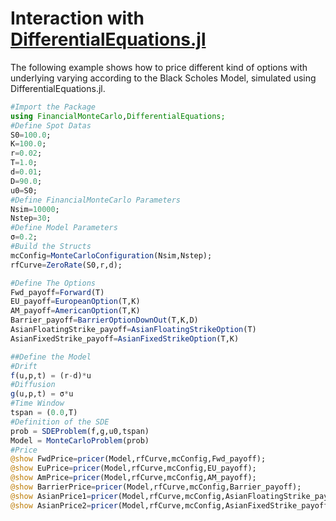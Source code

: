 # Interaction with [DifferentialEquations.jl](https://diffeq.sciml.ai/stable/)

The following example shows how to price different kind of options with underlying varying according to the Black Scholes Model, simulated using DifferentialEquations.jl.
```julia
#Import the Package
using FinancialMonteCarlo,DifferentialEquations;
#Define Spot Datas
S0=100.0;
K=100.0;
r=0.02;
T=1.0;
d=0.01;
D=90.0;
u0=S0;
#Define FinancialMonteCarlo Parameters
Nsim=10000;
Nstep=30;
#Define Model Parameters
σ=0.2;
#Build the Structs
mcConfig=MonteCarloConfiguration(Nsim,Nstep);
rfCurve=ZeroRate(S0,r,d);

#Define The Options
Fwd_payoff=Forward(T)
EU_payoff=EuropeanOption(T,K)
AM_payoff=AmericanOption(T,K)
Barrier_payoff=BarrierOptionDownOut(T,K,D)
AsianFloatingStrike_payoff=AsianFloatingStrikeOption(T)
AsianFixedStrike_payoff=AsianFixedStrikeOption(T,K)

##Define the Model
#Drift
f(u,p,t) = (r-d)*u
#Diffusion
g(u,p,t) = σ*u
#Time Window
tspan = (0.0,T)
#Definition of the SDE
prob = SDEProblem(f,g,u0,tspan)
Model = MonteCarloProblem(prob)
#Price
@show FwdPrice=pricer(Model,rfCurve,mcConfig,Fwd_payoff);						
@show EuPrice=pricer(Model,rfCurve,mcConfig,EU_payoff);
@show AmPrice=pricer(Model,rfCurve,mcConfig,AM_payoff);
@show BarrierPrice=pricer(Model,rfCurve,mcConfig,Barrier_payoff);
@show AsianPrice1=pricer(Model,rfCurve,mcConfig,AsianFloatingStrike_payoff);
@show AsianPrice2=pricer(Model,rfCurve,mcConfig,AsianFixedStrike_payoff);
```
